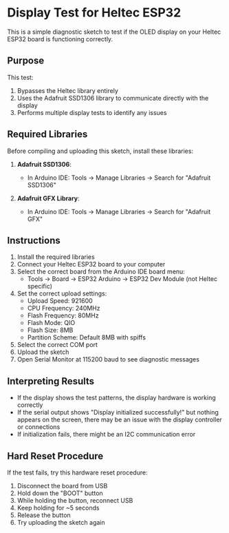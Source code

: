 # Display Test for Heltec ESP32

This is a simple diagnostic sketch to test if the OLED display on your Heltec ESP32 board is functioning correctly.

## Purpose

This test:
1. Bypasses the Heltec library entirely
2. Uses the Adafruit SSD1306 library to communicate directly with the display
3. Performs multiple display tests to identify any issues

## Required Libraries

Before compiling and uploading this sketch, install these libraries:

1. **Adafruit SSD1306**:
   - In Arduino IDE: Tools → Manage Libraries → Search for "Adafruit SSD1306"

2. **Adafruit GFX Library**:
   - In Arduino IDE: Tools → Manage Libraries → Search for "Adafruit GFX"

## Instructions

1. Install the required libraries
2. Connect your Heltec ESP32 board to your computer
3. Select the correct board from the Arduino IDE board menu:
   - Tools → Board → ESP32 Arduino → ESP32 Dev Module (not Heltec specific)
4. Set the correct upload settings:
   - Upload Speed: 921600
   - CPU Frequency: 240MHz
   - Flash Frequency: 80MHz
   - Flash Mode: QIO
   - Flash Size: 8MB
   - Partition Scheme: Default 8MB with spiffs
5. Select the correct COM port
6. Upload the sketch
7. Open Serial Monitor at 115200 baud to see diagnostic messages

## Interpreting Results

- If the display shows the test patterns, the display hardware is working correctly
- If the serial output shows "Display initialized successfully\!" but nothing appears on the screen, there may be an issue with the display controller or connections
- If initialization fails, there might be an I2C communication error

## Hard Reset Procedure

If the test fails, try this hardware reset procedure:

1. Disconnect the board from USB
2. Hold down the "BOOT" button
3. While holding the button, reconnect USB
4. Keep holding for ~5 seconds
5. Release the button
6. Try uploading the sketch again
